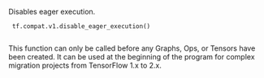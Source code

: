 Disables eager execution.



```
 tf.compat.v1.disable_eager_execution()
 
```

This function can only be called before any Graphs, Ops, or Tensors have been
created. It can be used at the beginning of the program for complex migration
projects from TensorFlow 1.x to 2.x.

